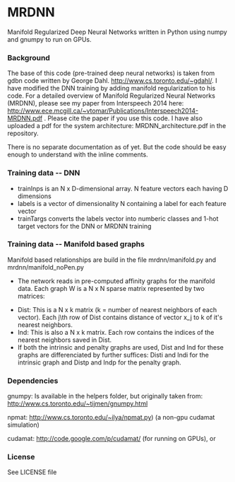 # MRDNN
Manifold Regularized Deep Neural Networks written in Python using numpy and gnumpy to run on GPUs.


### Background
The base of this code (pre-trained deep neural networks) is taken from gdbn code written by George Dahl. http://www.cs.toronto.edu/~gdahl/. I have modified the DNN training by adding manifold regularization to his code. For a detailed overview of Manifold Regularized Neural Networks (MRDNN), please see my paper from Interspeech 2014 here: http://www.ece.mcgill.ca/~vtomar/Publications/Interspeech2014-MRDNN.pdf . Please cite the paper if you use this code. I have also uploaded a pdf for the system architecture: MRDNN_architecture.pdf in the repository.

There is no separate documentation as of yet. But the code should be easy enough to understand with the inline comments.

### Training data -- DNN
* trainInps is an N x D-dimensional array. N feature vectors each having D dimensions
* labels is a vector of dimensionality N containing a label for each feature vector
* trainTargs converts the labels vector into numberic classes and  1-hot target vectors for the DNN or MRDNN training

### Training data -- Manifold based graphs
Manifold based relationships are build in the file mrdnn/manifold.py and mrdnn/manifold_noPen.py
- The network reads in pre-computed affinity graphs for the manifold data. Each graph W is a N x N sparse matrix represented by two matrices:
* Dist: This is a N x k matrix (k = number of nearest neighbors of each vector). Each j\th row of Dist contains distance of vector x_j to k of it's nearest neighbors.
* Ind: This is also a N x k matrix. Each row contains the indices of the nearest neighbors saved in Dist.
* If both the intrinsic and penalty graphs are used, Dist and Ind for these graphs are differenciated by further suffices: Disti and Indi for the intrinsic graph and Distp and Indp for the penalty graph.

### Dependencies
gnumpy: Is available in the helpers folder, but originally taken from: http://www.cs.toronto.edu/~tijmen/gnumpy.html

npmat: http://www.cs.toronto.edu/~ilya/npmat.py) (a non-gpu cudamat simulation)

cudamat: http://code.google.com/p/cudamat/ (for running on GPUs), or

### License

See LICENSE file

